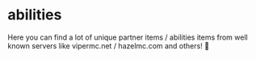 # abilities

Here you can find a lot of unique partner items / abilities items from well known servers like vipermc.net / hazelmc.com
and others! 🍒
